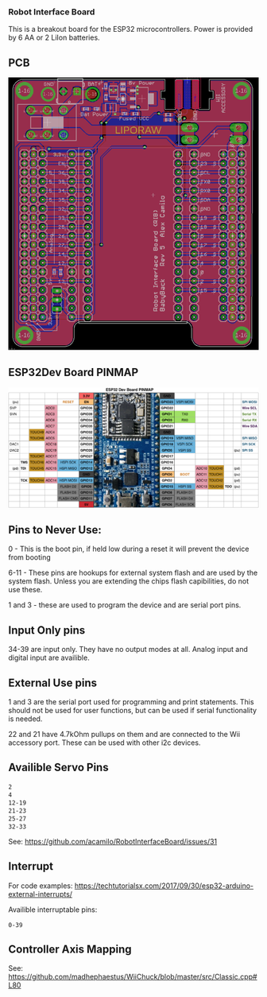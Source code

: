 ### Robot Interface Board

This is a breakout board for the ESP32 microcontrollers. Power is provided by 6 AA or 2 LiIon batteries. 

## PCB

![Image of  Board](docs/board.png)

## ESP32Dev Board PINMAP

![Pin Functions](docs/esp32_pinmap.png)

## Pins to Never Use:

0       - This is the boot pin, if held low during a reset it will prevent the device from booting

6-11    - These pins are hookups for external system flash and are used by the system flash. Unless you are extending the chips flash capibilities, do not use these. 

1 and 3 -  these are used to program the device and are serial port pins.

## Input Only pins

34-39 are input only. They have no output modes at all. Analog input and digital input are availible.

## External Use pins

1 and 3 are the serial port used for programming and print statements. This should not be used for user functions, but can be used if serial functionality is needed.

22 and 21 have 4.7kOhm pullups on them and are connected to the Wii accessory port. These can be used with other i2c devices.

## Availible Servo Pins
```
2
4
12-19
21-23
25-27
32-33
```

See: https://github.com/acamilo/RobotInterfaceBoard/issues/31

## Interrupt

For code examples: https://techtutorialsx.com/2017/09/30/esp32-arduino-external-interrupts/

Availible interruptable pins:
```
0-39
```

## Controller Axis Mapping

See: https://github.com/madhephaestus/WiiChuck/blob/master/src/Classic.cpp#L80


